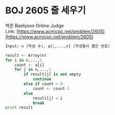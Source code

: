 # BOJ 2605 줄 세우기
백준 Baekjoon Online Judge  
Link: [https://www.acmicpc.net/problem/2605](https://www.acmicpc.net/problem/2605)  



```python
Input: n (학생 수), a[1,...,n] (학생들이 뽑은 번호)

result <- Array(n)
for i in n,...,1
    count <- a[i]
    for j in n,...,1
        if result[j] is not empty
            continue
        else if count > 0
            count <- count-1
        else
            result[j] = i
            break
print result
```